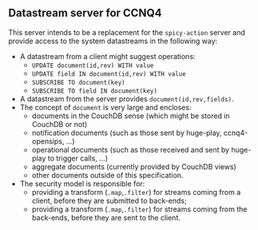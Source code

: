 Datastream server for CCNQ4
---------------------------

This server intends to be a replacement for the `spicy-action` server and provide access to the system datastreams in the following way:
- A datastream from a client might suggest operations:
  - `UPDATE document(id,rev) WITH value`
  - `UPDATE field IN document(id,rev) WITH value`
  - `SUBSCRIBE TO document(key)`
  - `SUBSCRIBE TO field IN document(key)`
- A datastream from the server provides `document(id,rev,fields)`.
- The concept of `document` is very large and encloses:
  - documents in the CouchDB sense (which might be stored in CouchDB or not)
  - notification documents (such as those sent by huge-play, ccnq4-opensips, …)
  - operational documents (such as those received and sent by huge-play to trigger calls, …)
  - aggregate documents (currently provided by CouchDB views)
  - other documents outside of this specification.
- The security model is responsible for:
  - providing a transform (`.map`,`.filter`) for streams coming from a client, before they are submitted to back-ends;
  - providing a transform (`.map`,`.filter`) for streams coming from the back-ends, before they are sent to the client.
